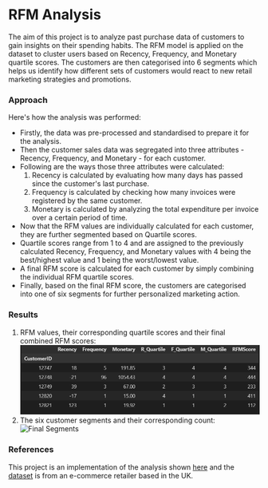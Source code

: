 # RFM Analysis

The aim of this project is to analyze past purchase data of customers to gain insights on their spending habits. The RFM model is applied on the dataset to cluster users based on Recency, Frequency, and Monetary quartile scores. The customers are then categorised into 6 segments which helps us identify how different sets of customers would react to new retail marketing strategies and promotions.


### Approach
Here's how the analysis was performed:
<ul>
<li> Firstly, the data was pre-processed and standardised to prepare it for the analysis.
 <li>Then the customer sales data was segregated into three attributes - Recency, Frequency, and Monetary - for each customer. 
  <li> Following are the ways those three attributes were calculated: 
   <ol>
 <li>Recency is calculated by evaluating how many days has passed since the customer's last purchase.
 <li>Frequency is calculated by checking how many invoices were registered by the same customer.
<li> Monetary is calculated by analyzing the total expenditure per invoice over a certain period of time.
  </ol>
  <li> Now that the RFM values are individually calculated for each customer, they are further segmented based on Quartile scores.
  <li>Quartile scores range from 1 to 4 and are assigned to the previously calculated Recency, Frequency, and Monetary values with 4 being the best/highest value and 1 being the worst/lowest value.
  <li>A final RFM score is calculated for each customer by simply combining the individual RFM quartile scores.
   <li> Finally, based on the final RFM score, the customers are categorised into one of six segments for further personalized marketing action.
 </ul> 

### Results
   1. RFM values, their corresponding quartile scores and their final combined RFM scores:
     ![Final RFM Table](RFMtable.png)
   2. The six customer segments and their corresponding count:
     ![Final Segments](segments.png)
### References
This project is an implementation of the analysis shown [here](https://www.kaggle.com/sarahm/customer-segmentation-using-rfm-analysis/notebook) and the [dataset](https://www.kaggle.com/sarahm/customer-segmentation-using-rfm-analysis/data) is from an e-commerce retailer based in the UK.
